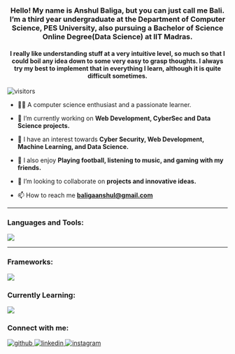 <h3 align="center">Hello! My name is Anshul Baliga, but you can just call me Bali. I’m a third year undergraduate at the Department of Computer Science, PES University, also pursuing a Bachelor of Science Online Degree(Data Science) at IIT Madras.</h3>
<h4 align="center">I really like understanding stuff at a very intuitive level, so much so that I could boil any idea down to some very easy to grasp thoughts. I always try my best to implement that in everything I learn, although it is quite difficult sometimes.</h4>

![visitors](https://komarev.com/ghpvc/?username=anshulbaliga7&color=orange)


- 👨‍💻 A computer science enthusiast and a passionate learner.

- 🔭 I’m currently working on **Web Development, CyberSec and Data Science projects.**

- 🌱 I have an interest towards **Cyber Security, Web Development, Machine Learning, and Data Science.**

- 💬 I also enjoy **Playing football, listening to music, and gaming with my friends.**

- 👯 I’m looking to collaborate on **projects and innovative ideas.**

- 📫 How to reach me **baligaanshul@gmail.com**

---

<h3 align="left">Languages and Tools:</h3>
<p align="left">
<a href="https://skillicons.dev">
        <img src="https://skillicons.dev/icons?i=python,c,js,r,cpp&perline=6" />
</a>
</p>

---

<h3 align="left">Frameworks:</h3>
<p align="left">
<a href="https://skillicons.dev">
        <img src="https://skillicons.dev/icons?i=django,mongodb,mysql,nextjs,react,bootstrap&perline=6" />
</a>
</p>


<h3 align="left">Currently Learning:</h3>
<p align="left">
<a href="https://skillicons.dev">
        <img src="https://skillicons.dev/icons?i=flask,nextjs,django,expressjs,postgresql&perline=6" />
</a>


<h3 align="left">Connect with me:</h3>
<p align="left">
<a href="https://github.com/anshulbaliga7" target="_blank">
<img src=https://img.shields.io/badge/github-%2324292e.svg?&style=for-the-badge&logo=github&logoColor=white alt=github style="margin-bottom: 5px;" />
</a>
<a href="https://linkedin.com/in/anshul-baliga-0a4319244" target="_blank">
<img src=https://img.shields.io/badge/linkedin-%231E77B5.svg?&style=for-the-badge&logo=linkedin&logoColor=white alt=linkedin style="margin-bottom: 5px;" />
</a>
<a href="https://instagram.com/anshul_baliga7" target="_blank">
<img src=https://img.shields.io/badge/instagram-%23000000.svg?&style=for-the-badge&logo=instagram&logoColor=white alt=instagram style="margin-bottom: 5px;" />
</a>  


